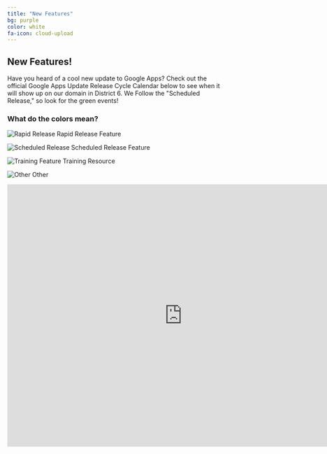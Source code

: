 ```yaml
---
title: "New Features"
bg: purple
color: white
fa-icon: cloud-upload
---
```


## New Features!

Have you heard of a cool new update to Google Apps? Check out the official Google Apps Update Release Cycle Calendar below to see when it will show up on our domain in District 6. We Follow the "Scheduled Release," so look for the green events!

### What do the colors mean?
![Rapid Release](http://whatsnew.googleapps.com/_/rsrc/1321556023628/home/cal_color_red.png) Rapid Release Feature

![Scheduled Release](http://whatsnew.googleapps.com/_/rsrc/1321555999689/home/cal_color_green.png) Scheduled Release Feature

![Training Feature](http://whatsnew.googleapps.com/_/rsrc/1321555971381/home/cal_color_blue.png) Training Resource

![Other](http://whatsnew.googleapps.com/_/rsrc/1321555987732/home/cal_color_gold.png) Other

<div align="center">
  <iframe src="https://calendar.google.com/calendar/embed?height=600&amp;wkst=1&amp;bgcolor=%23FFFFFF&amp;src=googleapps.com_2upegd7hvs3ql9faos7vt7lpj0%40group.calendar.google.com&amp;color=%23AB8B00&amp;src=googleapps.com_tgl20kb8fb0i9lpif1tkdut5f4%40group.calendar.google.com&amp;color=%23A32929&amp;src=googleapps.com_3clac3pma80j4j1di72ugjni88%40group.calendar.google.com&amp;color=%23182C57&amp;src=googleapps.com_2shpa6oa54dg6ol320irchc0pk%40group.calendar.google.com&amp;color=%230D7813&amp;ctz=America%2FDenver" style="border-width:0" width="800" height="600" frameborder="0" scrolling="no"></iframe>
</div>
